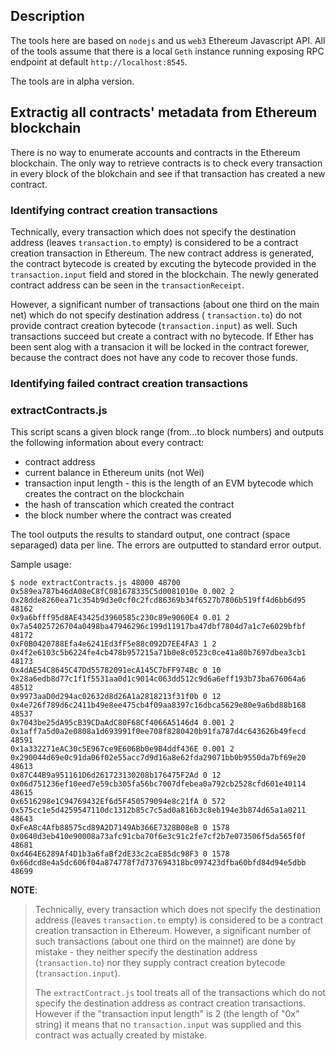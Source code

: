 ## Description
The tools here are based on `nodejs` and us `web3` Ethereum Javascript API. 
All of the tools assume that there is a local `Geth` instance running exposing RPC endpoint at default `http://localhost:8545`.

The tools are in alpha version.


## Extractig all contracts' metadata from Ethereum blockchain

There is no way to enumerate accounts and contracts in the Ethereum blockchain. The only way to retrieve contracts is to check every transaction in every block of the blokchain and see if that transaction has created a new contract.

### Identifying contract creation transactions
Technically, every transaction which does not specify the destination address (leaves `transaction.to` empty) is considered to be a contract creation transaction in Ethereum. The new contract address is generated, the contract bytecode is created by excuting the bytecode provided in the `transaction.input` field and stored in the blockchain.
The newly generated contract address can be seen in the `transactionReceipt`.

However, a significant number of transactions (about one third on the main net) which do not specify destination address ( `transaction.to`) do not provide contract creation bytecode (`transaction.input`) as well. Such transactions succeed but create a contract with no bytecode. If Ether has been sent alog with a transacion it will be locked in the contract forewer, because the contract does not have any code to recover those funds.

### Identifying failed contract creation transactions



### extractContracts.js

This script scans a given block range (from...to block numbers) and outputs the following information about every contract:
* contract address 
* current balance in Ethereum units (not Wei)
* transaction input length - this is the length of an EVM bytecode which creates the contract on the blockchain
* the hash of transcation which created the contract
* the block number where the contract was created

The tool outputs the results to standard output, one contract (space separaged) data per line. 
The errors are outputted to standard error output. 

Sample usage:
```
$ node extractContracts.js 48000 48700
0x589ea787b46dA08eC8fC081678335C5d0081010e 0.002 2 0x28dde8260ea71c354b9d3e0cf0c2fcd86369b34f6527b7806b519ff4d6bb6d95 48162
0x9a6bfff95d8AE43425d3960585c230c89e9060E4 0.01 2 0x7a54025726704a0498ba47946296c199d11917ba47dbf7804d7a1c7e6029bfbf 48172
0xF0B0420788Efa4e6241Ed3fF5e88c092D7EE4FA3 1 2 0x4f2e6103c5b6224fe4cb478b957215a71b0e8c0523c0ce41a80b7697dbea3cb1 48173
0x4dAE54C8645C47Dd55782091ecA145C7bFF974Bc 0 10 0x28a6edb8d77c1f1f5531aa0d1c9014c063dd512c9d6a6eff193b73ba676064a6 48512
0x9973aaD0d294ac02632d8d26A1a2818213f31f0b 0 12 0x4e726f789d6c2411b49e8ee475cb4f09aa8397c16dbca5629e80e9a6bd88b168 48537
0x7043be25dA95cB39CDaAdC80F68Cf4066A5146d4 0.001 2 0x1aff7a5d0a2e0808a1d693991f0ee708f8280420b91fa787d4c643626b49fecd 48591
0x1a332271eAC30c5E967ce9E606Bb0e9B4ddf436E 0.001 2 0x290044d69e0c91da06f02e55acc7d9d16a8e62fda29071bb0b9550da7bf69e20 48613
0x87C44B9a951161D6d261723130208b176475F2Ad 0 12 0x06d751236ef10eed7e59cb305fa56bc7007dfebea0a792cb2528cfd601e40114 48615
0x6516298e1C94769432Ef6d5F450579094e8c21fA 0 572 0x575cc1e5d4259547110dc1312b85c7c5ad0a816b3c8eb194e3b874d65a1a0211 48643
0xFeA8c4Afb88575cd89A2D7149Ab366E7328B08eB 0 1578 0x0640d3eb410e90008a73afc91cba70f6e3c91c2fe7cf2b7e073506f5da565f0f 48681
0xd464E6289Af4D1b3a6faBf2dE33c2caE85dc98F3 0 1578 0x66dcd8e4a5dc606f04a874778f7d737694318bc097423dfba60bfd84d94e5dbb 48699
```


**NOTE**: 
>Technically, every transaction which does not specify the destination address (leaves `transaction.to` empty) is considered to be a contract creation transaction in Ethereum. However, a significant number of such transactions (about one third on the mainnet) are done by mistake - they neither specify the destination address (`transaction.to`) nor they supply contract creation bytecode (`transaction.input`). 
>
>The `extractContract.js` tool treats all of the transactions which do not specify the destination address as contract creation transactions. However if the "transaction input length" is 2 (the length of "0x" string) it means that no `transaction.input` was supplied and this contract was actually created by mistake.
